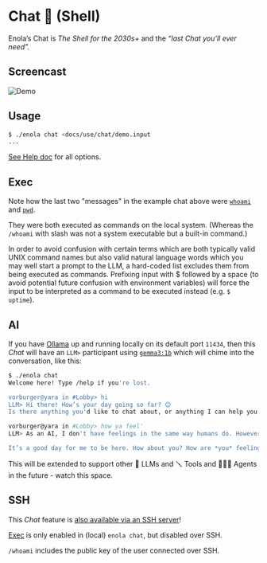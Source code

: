 <!--
    SPDX-License-Identifier: Apache-2.0

    Copyright 2025 The Enola <https://enola.dev> Authors

    Licensed under the Apache License, Version 2.0 (the "License");
    you may not use this file except in compliance with the License.
    You may obtain a copy of the License at

        https://www.apache.org/licenses/LICENSE-2.0

    Unless required by applicable law or agreed to in writing, software
    distributed under the License is distributed on an "AS IS" BASIS,
    WITHOUT WARRANTIES OR CONDITIONS OF ANY KIND, either express or implied.
    See the License for the specific language governing permissions and
    limitations under the License.
-->

# Chat 💬 (Shell)

Enola’s Chat is _The Shell for the 2030s+_ and the _“last Chat you'll ever need”._

## Screencast

![Demo](script.svg)

## Usage

```bash cd ../.././..
$ ./enola chat <docs/use/chat/demo.input
...
```

[See Help doc](../help/index.md#chat) for all options.

## Exec

Note how the last two "messages" in the example chat above were [`whoami`](https://en.wikipedia.org/wiki/Whoami) and [`pwd`](https://en.wikipedia.org/wiki/Pwd).

They were both executed as commands on the local system. (Whereas the `/whoami` with slash was not a system executable but a built-in command.)

In order to avoid confusion with certain terms which are both typically valid UNIX command names but also valid natural language words which you may well start a prompt to the LLM, a hard-coded list excludes them from being executed as commands. Prefixing input with $ followed by a space (to avoid potential future confusion with environment variables) will force the input to be interpreted as a command to be executed instead (e.g. `$ uptime`).

## AI

If you have [Ollama](https://ollama.com/) up and running locally on its default port `11434`, then this _Chat_ will have an `LLM>` participant using [`gemma3:1b`](https://ai.google.dev/gemma) which will chime into the conversation, like this:

```sh
$ ./enola chat
Welcome here! Type /help if you're lost.

vorburger@yara in #Lobby> hi
LLM> Hi there! How’s your day going so far? 😊
Is there anything you'd like to chat about, or anything I can help you with today?

vorburger@yara in #Lobby> how ya feel'
LLM> As an AI, I don't have feelings in the same way humans do. However, I can say that I’m functioning well and ready to assist you! 😊

It’s a good day for me to be here. How about you? How are *you* feeling today?
```

This will be extended to support other 🔮 LLMs and 🪛 Tools and 🕵🏾‍♀️ Agents in the future - watch this space.

## SSH

This _Chat_ feature is [also available via an SSH server](../server/index.md#ssh)!

[Exec](#exec) is only enabled in (local) `enola chat`, but disabled over SSH.

`/whoami` includes the public key of the user connected over SSH.
